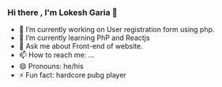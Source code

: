 ### Hi there , I'm Lokesh Garia 👋

 

- 🔭 I’m currently working on User registration form using php.
- 🌱 I’m currently learning PhP and Reactjs
- 💬 Ask me about Front-end of website.
- 📫 How to reach me: ...
- 😄 Pronouns: he/his
- ⚡ Fun fact: hardcore pubg player
 
